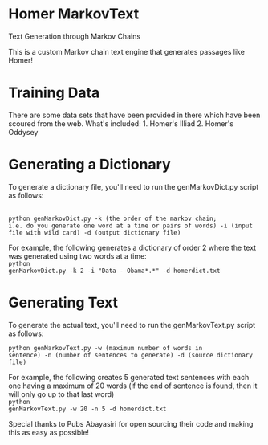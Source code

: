 # Homer MarkovText
Text Generation through Markov Chains

This is a custom Markov chain text engine that generates passages like Homer!

<H1> Training Data </H1>
There are some data sets that have been provided in there which have been scoured from the web.  What's included:
1. Homer's Illiad
2. Homer's Oddysey

<H1> Generating a Dictionary </H1>
To generate a dictionary file, you'll need to run the genMarkovDict.py script as follows:

<BR><code>python genMarkovDict.py -k (the order of the markov chain; i.e. do you generate one word at a time or pairs of words) -i (input file with wild card) -d (output dictionary file) </code>

For example, the following generates a dictionary of order 2 where the text was generated using two words at a time:
<BR><code>python genMarkovDict.py -k 2 -i "Data - Obama\*.*" -d homerdict.txt </code>

<H1> Generating Text </H1>
To generate the actual text, you'll need to run the genMarkovText.py script as follows:

<code>python genMarkovText.py -w (maximum number of words in sentence) -n (number of sentences to generate) -d (source dictionary file) </code>

For example, the following creates 5 generated text sentences with each one having a maximum of 20 words (if the end of sentence is found, then it will only go up to that last word)
<BR><code>python genMarkovText.py -w 20 -n 5 -d homerdict.txt </code>
  
Special thanks to Pubs Abayasiri for open sourcing their code and making this as easy as possible!

